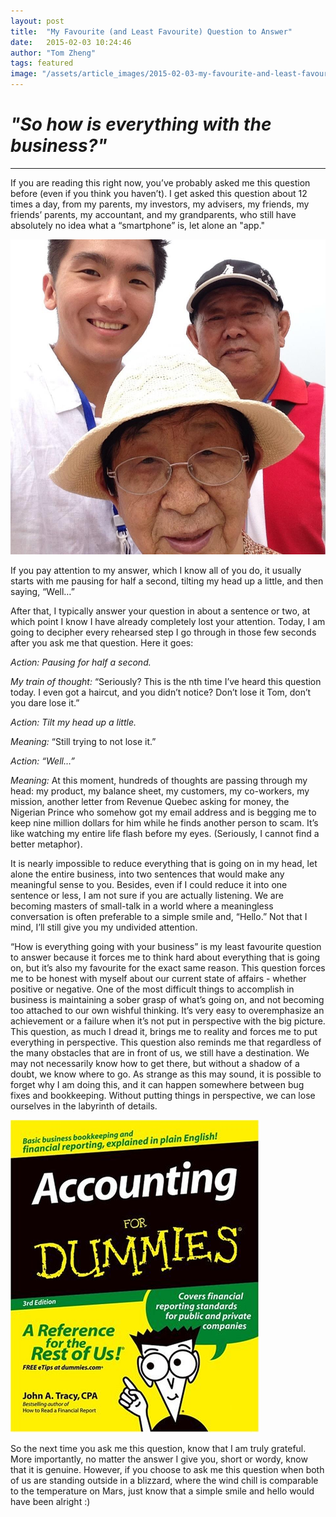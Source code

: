 ```yaml
---
layout: post
title:  "My Favourite (and Least Favourite) Question to Answer"
date:   2015-02-03 10:24:46
author: "Tom Zheng"
tags: featured
image: "/assets/article_images/2015-02-03-my-favourite-and-least-favourite-question-to-answer/tom_the_thinker.jpg"
---
```


# *"So how is everything with the business?"*

---

If you are reading this right now, you’ve probably asked me this question before (even if you think you haven’t). I get asked this question about 12 times a day, from my parents, my investors, my advisers, my friends, my friends’ parents, my accountant, and my grandparents, who still have absolutely no idea what a “smartphone” is, let alone an "app."

![Our first selfie after the 25th attempt.](/assets/article_images/2015-02-03-my-favourite-and-least-favourite-question-to-answer/tom_and_grandparents.jpg)

If you pay attention to my answer, which I know all of you do, it usually starts with me pausing for half a second, tilting my head up a little, and then saying, “Well…”

After that, I typically answer your question in about a sentence or two, at which point I know I have already completely lost your attention. Today, I am going to decipher every rehearsed step I go through in those few seconds after you ask me that question. Here it goes:

*Action: Pausing for half a second.*

*My train of thought:* “Seriously? This is the nth time I’ve heard this question today. I even got a haircut, and you didn’t notice? Don’t lose it Tom, don’t you dare lose it.”

*Action: Tilt my head up a little.*

*Meaning:* “Still trying to not lose it.”

*Action: “Well…”*

*Meaning:* At this moment, hundreds of thoughts are passing through my head: my product, my balance sheet, my customers, my co-workers, my mission, another letter from Revenue Quebec asking for money, the Nigerian Prince who somehow got my email address and is begging me to keep nine million dollars for him while he finds another person to scam. It’s like watching my entire life flash before my eyes. (Seriously, I cannot find a better metaphor).

It is nearly impossible to reduce everything that is going on in my head, let alone the entire business, into two sentences that would make any meaningful sense to you. Besides, even if I could reduce it into one sentence or less, I am not sure if you are actually listening. We are becoming masters of small-talk in a world where a meaningless conversation is often preferable to a simple smile and, “Hello.” Not that I mind, I’ll still give you my undivided attention.

“How is everything going with your business” is my least favourite question to answer because it forces me to think hard about everything that is going on, but it’s also my favourite for the exact same reason. This question forces me to be honest with myself about our current state of affairs - whether positive or negative. One of the most difficult things to accomplish in business is maintaining a sober grasp of what’s going on, and not becoming too attached to our own wishful thinking. It’s very easy to overemphasize an achievement or a failure when it’s not put in perspective with the big picture. This question, as much I dread it, brings me to reality and forces me to put everything in perspective. This question also reminds me that regardless of the many obstacles that are in front of us, we still have a destination. We may not necessarily know how to get there, but without a shadow of a doubt, we know where to go. As strange as this may sound, it is possible to forget why I am doing this, and it can happen somewhere between bug fixes and bookkeeping. Without putting things in perspective, we can lose ourselves in the labyrinth of details.

![Accounting for <del>Dummies</del> Poli-Sci Majors](/assets/article_images/2015-02-03-my-favourite-and-least-favourite-question-to-answer/accounting_for_dummies.jpg)

So the next time you ask me this question, know that I am truly grateful. More importantly, no matter the answer I give you, short or wordy, know that it is genuine. However, if you choose to ask me this question when both of us are standing outside in a blizzard, where the wind chill is comparable to the temperature on Mars, just know that a simple smile and hello would have been alright :)


